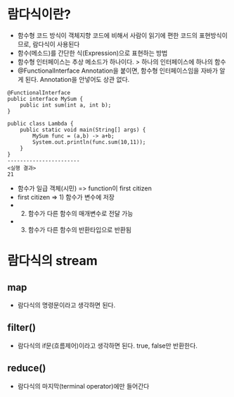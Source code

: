 # 람다식이란?
- 함수형 코드 방식이 객체지향 코드에 비해서 사람이 읽기에 편한 코드의 표현방식이므로, 람다식이 사용된다 
- 함수(메소드)를 간단한 식(Expression)으로 표현하는 방법
- 함수형 인터페이스는 추상 메소드가 하나이다. >  하나의 인터페이스에 하나의 함수
- @FunctionalInterface Annotation을 붙이면, 함수형 인터페이스임을 자바가 알게 된다. Annotation을 안넣어도 상관 없다.

```
@FunctionalInterface
public interface MySum { 
    public int sum(int a, int b);
}

public class Lambda {
    public static void main(String[] args) {
        MySum func = (a,b) -> a+b;
        System.out.println(func.sum(10,11));
    }
}
-----------------------
<실행 결과>
21
```

- 함수가 일급 객체(시민) => function이 first citizen
- first citizen => 1) 함수가 변수에 저장
- 2) 함수가 다른 함수의 매개변수로 전달 가능
- 3) 함수가 다른 함수의 반환타입으로 반환됨


# 람다식의 stream
## map
- 람다식의 명령문이라고 생각하면 된다.
## filter()
- 람다식의 if문(흐름제어)이라고 생각하면 된다. true, false만 반환한다.
## reduce()
- 람다식의 마지막(terminal operator)에만 들어간다